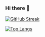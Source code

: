 ### Hi there 👋
[![GitHub Streak](https://github-readme-streak-stats.herokuapp.com?user=Dimitris112&theme=dark&mode=weekly)](https://git.io/streak-stats)

[![Top Langs](https://github-readme-stats.vercel.app/api/top-langs/?Dimitris112&layout=compact&theme=vision-friendly-dark)](https://github.com/anuraghazra/github-readme-stats)



<!--
**Dimitris112/Dimitris112** is a ✨ _special_ ✨ repository because its `README.md` (this file) appears on your GitHub profile.

Here are some ideas to get you started:

- 🔭 I’m currently working on ...
- 🌱 I’m currently learning ...
- 👯 I’m looking to collaborate on ...
- 🤔 I’m looking for help with ...
- 💬 Ask me about ...
- 📫 How to reach me: ...
- 😄 Pronouns: ...
- ⚡ Fun fact: ...
-->
